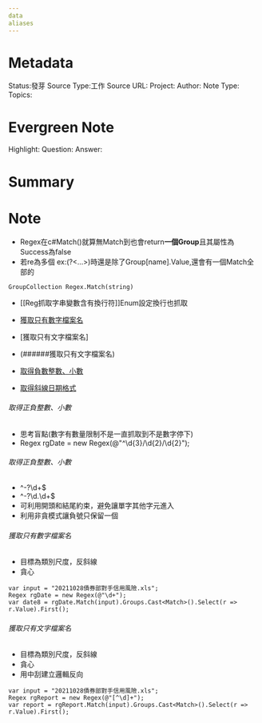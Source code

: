 ```yaml
---
data
aliases
---
```

# Metadata
Status:發芽
Source Type:工作
Source URL:
Project:
Author:
Note Type:
Topics:

# Evergreen Note
Highlight:
Question:
Answer:
# Summary

# Note
- Regex在c#Match()就算無Match到也會return**一個Group**且其屬性為Success為false
- 若re為多個 ex:(?<...>)時還是除了Group[name].Value,還會有一個Match全部的

```
GroupCollection Regex.Match(string)
```

- [[Reg抓取字串變數含有換行符]]Enum設定換行也抓取


- [獲取只有數字檔案名](######獲取只有數字檔案名)
- [獲取只有文字檔案名]
- (######獲取只有文字檔案名)
- [取得負數整數、小數](######取得正負整數、小數)
- [取得斜線日期格式](######取得斜線日期格式)


###### 取得正負整數、小數
- 思考盲點(數字有數量限制不是一直抓取到不是數字停下)
- Regex rgDate = new Regex(@"^\d{3}/\d{2}/\d{2}");

###### 取得正負整數、小數
- ^-?\d+$
- ^-?\d\.\d+$
- 可利用開頭和結尾約束，避免讓單字其他字元進入
- 利用非貪模式讓負號只保留一個



###### 獲取只有數字檔案名
- 目標為類別尺度，反斜線
- 貪心
```
var input = "20211028債券部對手信用風險.xls";            
Regex rgDate = new Regex(@"\d+");
var date8 = rgDate.Match(input).Groups.Cast<Match>().Select(r => r.Value).First(); 
```

###### 獲取只有文字檔案名
- 目標為類別尺度，反斜線
- 貪心
- 用中刮建立邏輯反向
```
var input = "20211028債券部對手信用風險.xls";            
Regex rgReport = new Regex(@"[^\d]+");           
var report = rgReport.Match(input).Groups.Cast<Match>().Select(r => r.Value).First();
```
